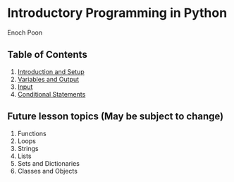 # Introductory Programming in Python

Enoch Poon

## Table of Contents

1. [Introduction and Setup](/00)
2. [Variables and Output](01_intro/README.md)
3. [Input](02_input/README.md)
4. [Conditional Statements](03_if/README.md)


## Future lesson topics (May be subject to change)

1. Functions
2. Loops
3. Strings
4. Lists
5. Sets and Dictionaries
6. Classes and Objects
